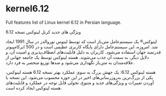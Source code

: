 # kernel6.12
Full features list of Linux kernel 6.12 in Persian language.


ویژگی های جدید  کرنل لینوکس نسخه 6.12

لینوکس® یک سیستم‌عامل متن‌باز است که توسط لینوس توروالدز در سال 1991 ایجاد شد. امروزه، این سیستم‌عامل دارای پایگاه کاربری عظیمی است و در 500 ابرکامپیوتر قدرتمند جهان استفاده می‌شود. کاربران به دلیل قابلیت‌های انعطاف‌پذیری و امنیت آن، و دلایل دیگر، به سمت آن جذب می‌شوند. هسته لینوکس توسط یک جامعه جهانی از علاقه‌مندان به متن‌باز نگهداری می‌شود و صدها توزیع منحصر به فرد دارد.

هسته لینوکس 6.12: یک جهش بزرگ به سوی عملکرد بهتر
نسخه 6.12 هسته لینوکس، یکی از بزرگ‌ترین به‌روزرسانی‌های اخیر در این حوزه محسوب می‌شود. این نسخه با آوردن تغییرات و ویژگی‌های جدید و متنوع، تحولی قابل توجه در عملکرد و قابلیت‌های هسته لینوکس ایجاد کرده است.
